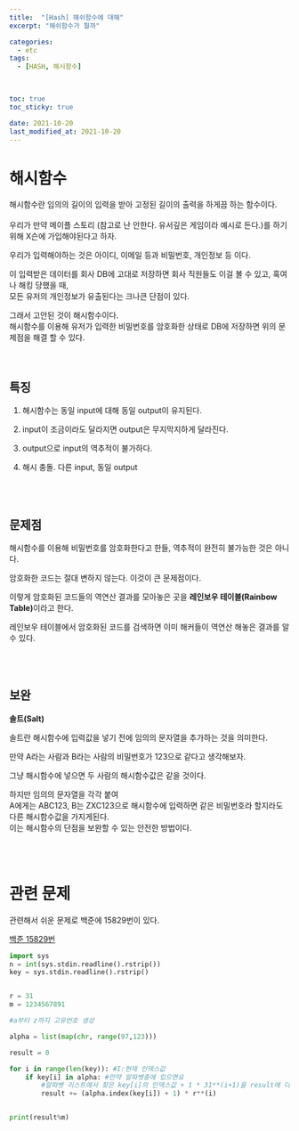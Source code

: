 ```yaml
---
title:  "[Hash] 해쉬함수에 대해"
excerpt: "해쉬함수가 뭘까"

categories:
  - etc
tags:
  - [HASH, 해시함수]
  


toc: true
toc_sticky: true

date: 2021-10-20
last_modified_at: 2021-10-20
---
```


# 해시함수

해시함수란 임의의 길이의 입력을 받아 고정된 길이의 출력을 하게끔 하는 함수이다.  
<br>
우리가 만약 메이플 스토리 (참고로 난 안한다. 유서깊은 게임이라 예시로 든다.)를 하기위해 X슨에 가입해야된다고 하자.  

우리가 입력해야하는 것은 아이디, 이메일 등과 비밀번호, 개인정보 등 이다.  

이 입력받은 데이터를 회사 DB에 고대로 저장하면 회사 직원들도 이걸 볼 수 있고, 혹여나 해킹 당했을 때,  
모든 유저의 개인정보가 유출된다는 크나큰 단점이 있다.  

그래서 고안된 것이 해시함수이다.  
해시함수를 이용해 유저가 입력한 비밀번호를 암호화한 상태로 DB에 저장하면 위의 문제점을 해결 할 수 있다.  
<br>
<br>


## 특징

1. 해시함수는 동일 input에 대해 동일 output이 유지된다.  

2. input이 조금이라도 달라지면 output은 무지막지하게 달라진다.  

3. output으로 input의 역추적이 불가하다.

4. 해시 충돌. 다른 input, 동일 output

<br>
<br>

## 문제점

해시함수를 이용해 비밀번호를 암호화한다고 한들, 역추적이 완전히 불가능한 것은 아니다.  

암호화한 코드는 절대 변하지 않는다. 이것이 큰 문제점이다.  

이렇게 암호화된 코드들의 역연산 결과를 모아놓은 곳을 <b>레인보우 테이블(Rainbow Table)</b>이라고 한다.  

레인보우 테이블에서 암호화된 코드를 검색하면 이미 해커들이 역연산 해놓은 결과를 알 수 있다.

<br>
<br>


## 보완

<b>솔트(Salt)</b>  

솔트란 해시함수에 입력값을 넣기 전에 임의의 문자열을 추가하는 것을 의미한다.  

만약 A라는 사람과 B라는 사람의 비밀번호가 123으로 같다고 생각해보자.  

그냥 해시함수에 넣으면 두 사람의 해시함수값은 같을 것이다.  

하지만 임의의 문자열을 각각 붙여  
A에게는 ABC123, B는 ZXC123으로 해시함수에 입력하면 같은 비밀번호라 할지라도  
다른 해시함수값을 가지게된다.  
이는 해시함수의 단점을 보완할 수 있는 안전한 방법이다.

<br>
<br>


# 관련 문제
관련해서 쉬운 문제로 백준에 15829번이 있다. 

[백준 15829번](https://www.acmicpc.net/problem/15829)  

```python
import sys
n = int(sys.stdin.readline().rstrip())
key = sys.stdin.readline().rstrip()


r = 31
m = 1234567891

#a부터 z까지 고유번호 생성

alpha = list(map(chr, range(97,123)))

result = 0

for i in range(len(key)): #I:현재 인덱스값
    if key[i] in alpha: #만약 알파벳중에 있으면요
        #알파벳 리스트에서 찾은 key[i]의 인덱스값 + 1 * 31**(i+1)을 result에 더합니다.
        result += (alpha.index(key[i]) + 1) * r**(i)


print(result%m)
```
